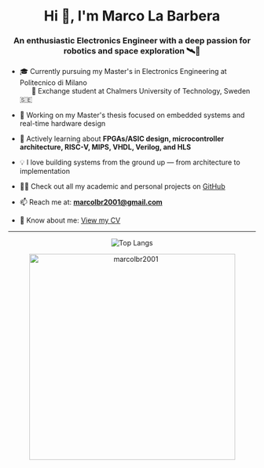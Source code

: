 <h1 align="center">Hi 👋, I'm Marco La Barbera</h1>
<h3 align="center">An enthusiastic Electronics Engineer with a deep passion for robotics and space exploration 🛰️🤖</h3>

- 🎓 Currently pursuing my Master's in Electronics Engineering at Politecnico di Milano  
  &nbsp;&nbsp;&nbsp;&nbsp;&nbsp;&nbsp;📍 Exchange student at Chalmers University of Technology, Sweden 🇸🇪

- 🔭 Working on my Master's thesis focused on embedded systems and real-time hardware design

- 🚀 Actively learning about **FPGAs/ASIC design, microcontroller architecture, RISC-V, MIPS, VHDL, Verilog, and HLS**

- 💡 I love building systems from the ground up — from architecture to implementation

- 👨‍💻 Check out all my academic and personal projects on [GitHub](https://github.com/Marcolbr2001)

- 📫 Reach me at: **marcolbr2001@gmail.com**

- 📄 Know about me: [View my CV](https://github.com/Marcolbr2001/Marcolbr2001/blob/main/CV.pdf)

---

<p align="center">
  <img src="https://github-readme-stats.vercel.app/api/top-langs/?username=marcolbr2001&layout=compact&theme=default" alt="Top Langs" />
</p>

<p align="center">
  <img width="419px" src="https://github-readme-streak-stats.herokuapp.com/?user=marcolbr2001&" alt="marcolbr2001" />
</p>













<!--

<h1 align="center">Hi 👋, I'm Marco La Barbera</h1>
<h3 align="center">A passionate electronic engineer with a love for robotics and space exploration!</h3>-->

<!--<p align="left"> <img src="https://komarev.com/ghpvc/?username=marcolbr2001&label=Profile%20views&color=0e75b6&style=flat" alt="marcolbr2001" /> </p>-->
<!--
- 📚 I'm currently a Master's student at Politecnico di Milano - Electronics Engineering, and an exchange student at Chalmers, Sweden 🇸🇪.

- 🔭 I’m currently working on my Master's thesis.

- 🌱 I’m currently learning **FPGAs/ASICs Design,Microcontrollers architecture,RISC-V and MIPS architecture, VHDL, Verilog, HLS**

- 👨‍💻 All of my academic and personal projects are available at [https://github.com/Marcolbr2001](https://github.com/Marcolbr2001)

- 📫 How to reach me **marcolbr2001@gmail.com**

- 📄 Know about my experiences [See my CV](https://github.com/Marcolbr2001/Marcolbr2001/blob/main/CV.pdf)

<p><img align="left" src="https://github-readme-stats.vercel.app/api/top-langs?username=marcolbr2001&show_icons=true&locale=en&layout=compact" alt="marcolbr2001" /></p>



<!--
<h3 align="left">Languages and Tools:</h3>
<p align="left"> <a href="https://www.arduino.cc/" target="_blank" rel="noreferrer"> <img src="https://cdn.worldvectorlogo.com/logos/arduino-1.svg" alt="arduino" width="40" height="40"/> </a> <a href="https://www.cprogramming.com/" target="_blank" rel="noreferrer"> <img src="https://raw.githubusercontent.com/devicons/devicon/master/icons/c/c-original.svg" alt="c" width="40" height="40"/> </a> <a href="https://www.w3schools.com/cpp/" target="_blank" rel="noreferrer"> <img src="https://raw.githubusercontent.com/devicons/devicon/master/icons/cplusplus/cplusplus-original.svg" alt="cplusplus" width="40" height="40"/> </a> <a href="https://git-scm.com/" target="_blank" rel="noreferrer"> <img src="https://www.vectorlogo.zone/logos/git-scm/git-scm-icon.svg" alt="git" width="40" height="40"/> </a> <a href="https://www.mathworks.com/" target="_blank" rel="noreferrer"> <img src="https://upload.wikimedia.org/wikipedia/commons/2/21/Matlab_Logo.png" alt="matlab" width="40" height="40"/> </a> <a href="https://www.python.org" target="_blank" rel="noreferrer"> <img src="https://raw.githubusercontent.com/devicons/devicon/master/icons/python/python-original.svg" alt="python" width="40" height="40"/> </a> </p>

<h3 align="left">Connect with me:</h3>
<p align="left">
<a href="https://linkedin.com/in/marco la barbera" target="blank"><img align="center" src="https://raw.githubusercontent.com/rahuldkjain/github-profile-readme-generator/master/src/images/icons/Social/linked-in-alt.svg" alt="marco la barbera" height="30" width="40" /></a>
<a href="https://instagram.com/marcolbr2001" target="blank"><img align="center" src="https://raw.githubusercontent.com/rahuldkjain/github-profile-readme-generator/master/src/images/icons/Social/instagram.svg" alt="marcolbr2001" height="30" width="40" /></a>
</p>

<h3 align="left">Support:</h3>
<p><a href="https://www.buymeacoffee.com/marcolbr2001"> <img align="left" src="https://cdn.buymeacoffee.com/buttons/v2/default-yellow.png" height="50" width="210" alt="https://buymeacoffee.com/marcolbr2001" /></a></p><br><br>
-->


<!--<p>&nbsp;<img align="center" src="https://github-readme-stats.vercel.app/api?username=marcolbr2001&show_icons=true&locale=en" alt="marcolbr2001" /></p>

<p align="left"> <a href="https://github.com/ryo-ma/github-profile-trophy"><img src="https://github-profile-trophy.vercel.app/?username=marcolbr2001" alt="marcolbr2001" /></a> </p>--X
